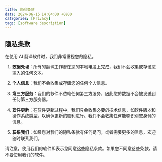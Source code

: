 ```yaml
---
title: 隐私条款
date: 2024-06-15 14:04:00 +0800
categories: [Privacy]
tags: [software description]
---
```

## 隐私条款

在使用 AI 翻译软件时，我们非常重视您的隐私。

1. **数据处理**：所有的翻译工作都在您的本地电脑上完成，我们不会收集或存储您输入的任何文本。

2. **个人信息**：我们不会收集或存储您的任何个人信息。

3. **第三方服务**：我们的软件不依赖任何第三方服务，因此您的数据不会被发送到任何第三方服务器。

4. **软件更新**：在软件更新过程中，我们只会收集必要的技术信息，如软件版本和操作系统类型，以确保更新的顺利进行。我们不会收集任何能够识别您身份的信息。

5. **联系我们**：如果您对我们的隐私条款有任何疑问，或者需要更多的信息，欢迎随时联系我们。

请注意，使用我们的软件即表示您同意这些隐私条款。如果您不同意这些条款，请不要使用我们的软件。